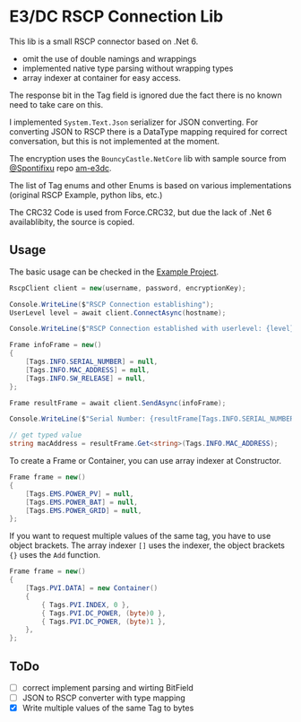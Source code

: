 # E3/DC RSCP Connection Lib

This lib is a small RSCP connector based on .Net 6.

* omit the use of double namings and wrappings
* implemented native type parsing without wrapping types
* array indexer at container for easy access.

The response bit in the Tag field is ignored due the fact there is no known need to take care on this.

I implemented `System.Text.Json` serializer for JSON converting. For converting JSON to RSCP there is a DataType mapping required for correct conversation, but this is not implemented at the moment.

The encryption uses the `BouncyCastle.NetCore` lib with sample source from [@Spontifixu](https://github.com/Spontifixus/) repo [am-e3dc](https://github.com/Spontifixus/am-e3dc).

The list of Tag enums and other Enums is based on various implementations (original RSCP Example, python libs, etc.)

The CRC32 Code is used from Force.CRC32, but due the lack of .Net 6 availablibity, the source is copied.

## Usage

The basic usage can be checked in the [Example Project](/E3DC.RSCP.Example).

```csharp
RscpClient client = new(username, password, encryptionKey);

Console.WriteLine($"RSCP Connection establishing");
UserLevel level = await client.ConnectAsync(hostname);

Console.WriteLine($"RSCP Connection established with userlevel: {level}");

Frame infoFrame = new()
{
    [Tags.INFO.SERIAL_NUMBER] = null,
    [Tags.INFO.MAC_ADDRESS] = null,
    [Tags.INFO.SW_RELEASE] = null,
};

Frame resultFrame = await client.SendAsync(infoFrame);

Console.WriteLine($"Serial Number: {resultFrame[Tags.INFO.SERIAL_NUMBER]}");

// get typed value
string macAddress = resultFrame.Get<string>(Tags.INFO.MAC_ADDRESS);
```

To create a Frame or Container, you can use array indexer at Constructor.

```csharp
Frame frame = new()
{
    [Tags.EMS.POWER_PV] = null,
    [Tags.EMS.POWER_BAT] = null,
    [Tags.EMS.POWER_GRID] = null,
};
```

If you want to request multiple values of the same tag, you have to use object brackets. The array indexer `[]` uses the indexer, the object brackets `{}` uses the `Add` function.

```csharp
Frame frame = new()
{
    [Tags.PVI.DATA] = new Container()
    {
        { Tags.PVI.INDEX, 0 },
        { Tags.PVI.DC_POWER, (byte)0 },
        { Tags.PVI.DC_POWER, (byte)1 },
    },
};
```

## ToDo
- [ ] correct implement parsing and wirting BitField
- [ ] JSON to RSCP converter with type mapping
- [x] Write multiple values of the same Tag to bytes